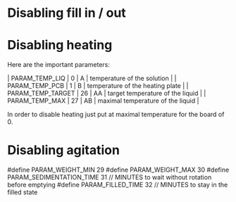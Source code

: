 # Disabling fill in / out


# Disabling heating

Here are the important parameters:

| PARAM_TEMP_LIQ           |  0 |  A | temperature of the solution      |
| PARAM_TEMP_PCB           |  1 |  B | temperature of the heating plate |
| PARAM_TEMP_TARGET        | 26 | AA | target temperature of the liquid |
| PARAM_TEMP_MAX           | 27 | AB | maximal temperature of the liquid |

In order to disable heating just put at maximal temperature for the board of 0.


# Disabling agitation







  #define PARAM_WEIGHT_MIN           29
  #define PARAM_WEIGHT_MAX           30
  #define PARAM_SEDIMENTATION_TIME   31  // MINUTES to wait without rotation before emptying
  #define PARAM_FILLED_TIME          32  // MINUTES to stay in the filled state




